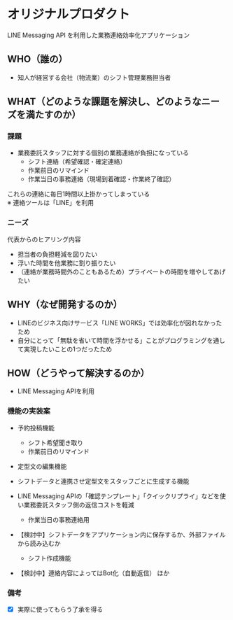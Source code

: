 # オリジナルプロダクト
LINE Messaging API を利用した業務連絡効率化アプリケーション


## WHO（誰の）
- 知人が経営する会社（物流業）のシフト管理業務担当者

## WHAT（どのような課題を解決し、どのようなニーズを満たすのか）
### 課題
- 業務委託スタッフに対する個別の業務連絡が負担になっている
  - シフト連絡（希望確認・確定連絡）
  - 作業前日のリマインド
  - 作業当日の事務連絡（現場到着確認・作業終了確認）
  

これらの連絡に毎日1時間以上掛かってしまっている  
※ 連絡ツールは「LINE」を利用

### ニーズ 
代表からのヒアリング内容
- 担当者の負担軽減を図りたい
- 浮いた時間を他業務に割り振りたい
- （連絡が業務時間外のこともあるため）プライベートの時間を増やしてあげたい


## WHY（なぜ開発するのか）
- LINEのビジネス向けサービス「LINE WORKS」では効率化が図れなかったため
- 自分にとって「無駄を省いて時間を浮かせる」ことがプログラミングを通して実現したいことの1つだったため


## HOW（どうやって解決するのか）
- LINE Messaging APIを利用


### 機能の実装案

- 予約投稿機能
  - シフト希望聞き取り
  - 作業前日のリマインド
- 定型文の編集機能
- シフトデータと連携させ定型文をスタッフごとに生成する機能

- LINE Messaging APIの「確認テンプレート」「クイックリプライ」などを使い業務委託スタッフ側の返信コストを軽減
  - 作業当日の事務連絡用

  
- 【検討中】シフトデータをアプリケーション内に保存するか、外部ファイルから読み込むか
  - シフト作成機能
- 【検討中】連絡内容によってはBot化（自動返信） ほか  



### 備考

-[x] 実際に使ってもらう了承を得る
